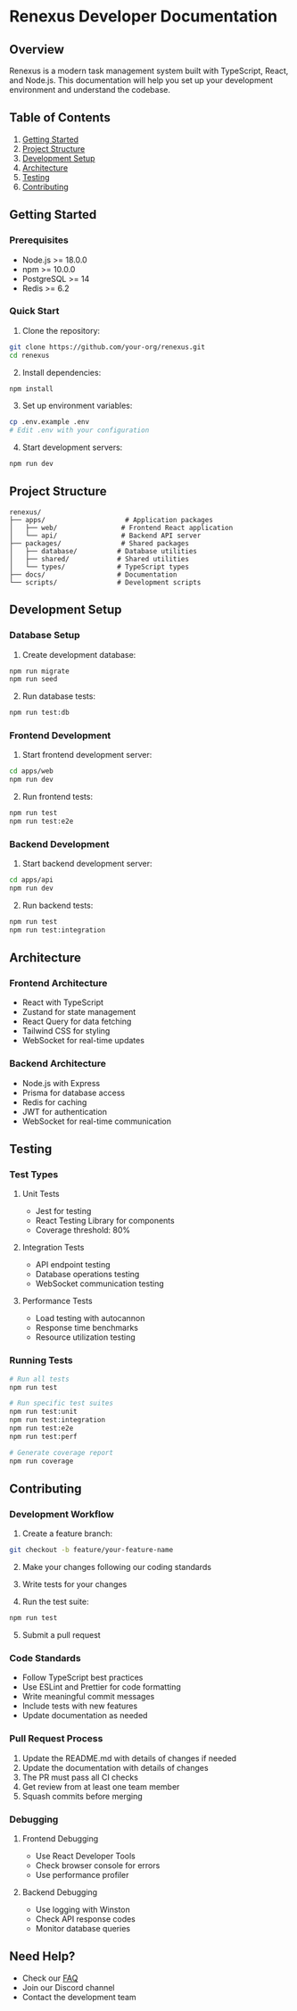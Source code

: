 # Renexus Developer Documentation

## Overview

Renexus is a modern task management system built with TypeScript, React, and Node.js. This documentation will help you set up your development environment and understand the codebase.

## Table of Contents

1. [Getting Started](#getting-started)
2. [Project Structure](#project-structure)
3. [Development Setup](#development-setup)
4. [Architecture](#architecture)
5. [Testing](#testing)
6. [Contributing](#contributing)

## Getting Started

### Prerequisites

- Node.js >= 18.0.0
- npm >= 10.0.0
- PostgreSQL >= 14
- Redis >= 6.2

### Quick Start

1. Clone the repository:
```bash
git clone https://github.com/your-org/renexus.git
cd renexus
```

2. Install dependencies:
```bash
npm install
```

3. Set up environment variables:
```bash
cp .env.example .env
# Edit .env with your configuration
```

4. Start development servers:
```bash
npm run dev
```

## Project Structure

```
renexus/
├── apps/                    # Application packages
│   ├── web/                # Frontend React application
│   └── api/                # Backend API server
├── packages/               # Shared packages
│   ├── database/          # Database utilities
│   ├── shared/            # Shared utilities
│   └── types/             # TypeScript types
├── docs/                  # Documentation
└── scripts/               # Development scripts
```

## Development Setup

### Database Setup

1. Create development database:
```bash
npm run migrate
npm run seed
```

2. Run database tests:
```bash
npm run test:db
```

### Frontend Development

1. Start frontend development server:
```bash
cd apps/web
npm run dev
```

2. Run frontend tests:
```bash
npm run test
npm run test:e2e
```

### Backend Development

1. Start backend development server:
```bash
cd apps/api
npm run dev
```

2. Run backend tests:
```bash
npm run test
npm run test:integration
```

## Architecture

### Frontend Architecture

- React with TypeScript
- Zustand for state management
- React Query for data fetching
- Tailwind CSS for styling
- WebSocket for real-time updates

### Backend Architecture

- Node.js with Express
- Prisma for database access
- Redis for caching
- JWT for authentication
- WebSocket for real-time communication

## Testing

### Test Types

1. Unit Tests
   - Jest for testing
   - React Testing Library for components
   - Coverage threshold: 80%

2. Integration Tests
   - API endpoint testing
   - Database operations testing
   - WebSocket communication testing

3. Performance Tests
   - Load testing with autocannon
   - Response time benchmarks
   - Resource utilization testing

### Running Tests

```bash
# Run all tests
npm run test

# Run specific test suites
npm run test:unit
npm run test:integration
npm run test:e2e
npm run test:perf

# Generate coverage report
npm run coverage
```

## Contributing

### Development Workflow

1. Create a feature branch:
```bash
git checkout -b feature/your-feature-name
```

2. Make your changes following our coding standards

3. Write tests for your changes

4. Run the test suite:
```bash
npm run test
```

5. Submit a pull request

### Code Standards

- Follow TypeScript best practices
- Use ESLint and Prettier for code formatting
- Write meaningful commit messages
- Include tests with new features
- Update documentation as needed

### Pull Request Process

1. Update the README.md with details of changes if needed
2. Update the documentation with details of changes
3. The PR must pass all CI checks
4. Get review from at least one team member
5. Squash commits before merging

### Debugging

1. Frontend Debugging
   - Use React Developer Tools
   - Check browser console for errors
   - Use performance profiler

2. Backend Debugging
   - Use logging with Winston
   - Check API response codes
   - Monitor database queries

## Need Help?

- Check our [FAQ](./FAQ.md)
- Join our Discord channel
- Contact the development team 